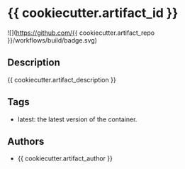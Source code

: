 # {{ cookiecutter.artifact_id }}

![](https://github.com/{{ cookiecutter.artifact_repo }}/workflows/build/badge.svg)

## Description

{{ cookiecutter.artifact_description }}

## Tags

- latest: the latest version of the container.

## Authors

- {{ cookiecutter.artifact_author }}
